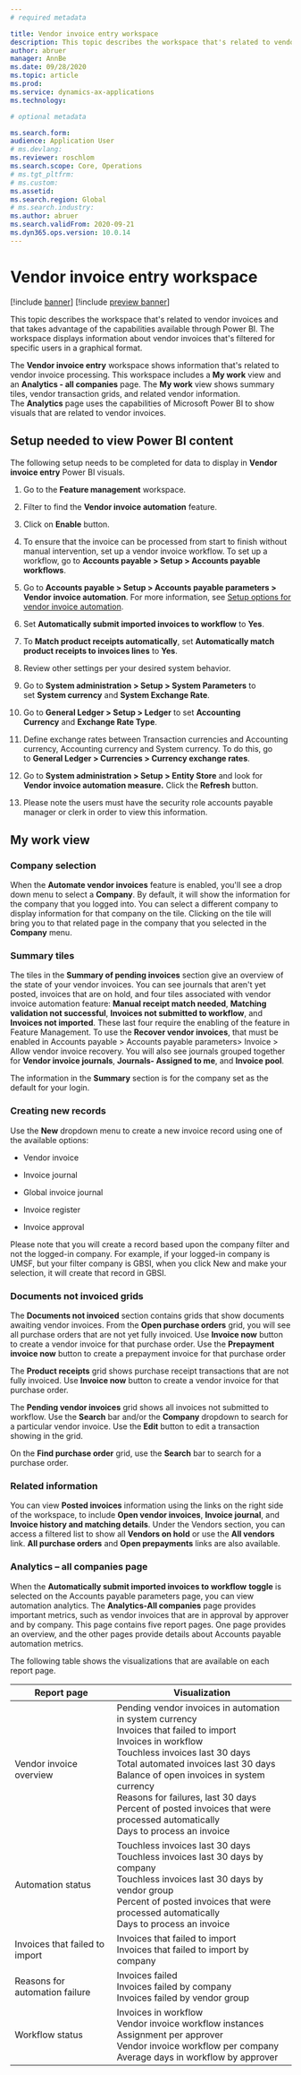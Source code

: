 ```yaml
---
# required metadata

title: Vendor invoice entry workspace
description: This topic describes the workspace that's related to vendor invoices and that takes advantage of the capabilities available through Power BI.
author: abruer
manager: AnnBe
ms.date: 09/28/2020
ms.topic: article
ms.prod: 
ms.service: dynamics-ax-applications
ms.technology: 

# optional metadata

ms.search.form:  
audience: Application User
# ms.devlang: 
ms.reviewer: roschlom
ms.search.scope: Core, Operations
# ms.tgt_pltfrm: 
# ms.custom: 
ms.assetid: 
ms.search.region: Global
# ms.search.industry: 
ms.author: abruer
ms.search.validFrom: 2020-09-21
ms.dyn365.ops.version: 10.0.14
---
```




# Vendor invoice entry workspace

[!include [banner](../includes/banner.md)]
[!include [preview banner](../includes/preview-banner.md)]

This topic describes the workspace that's related to vendor invoices and that takes advantage of the capabilities available through Power BI. The workspace displays information about vendor invoices that's filtered for specific users in a graphical format.

The **Vendor invoice entry** workspace shows information that's related to 
 vendor invoice processing. This workspace includes a **My work** view and
an **Analytics - all companies** page. The **My work** view shows summary tiles, vendor
transaction grids, and related vendor information. The **Analytics** page uses
the capabilities of Microsoft Power BI to show visuals that are related to
vendor invoices.

## Setup needed to view Power BI content

The following setup needs to be completed for data to display in **Vendor
invoice entry** Power BI visuals.

1.  Go to the **Feature management** workspace.

2.  Filter to find the **Vendor invoice automation** feature.

3.  Click on **Enable** button.

4.  To ensure that the invoice can be processed from start to finish without manual intervention, set up a vendor invoice workflow. To set up a workflow, go to **Accounts payable > Setup > Accounts payable workflows**.

5.  Go to **Accounts payable > Setup > Accounts payable parameters > Vendor
    invoice automation**. For more information, see [Setup options for vendor invoice automation](vnd-invoice-set-up-options.md).

6.  Set **Automatically submit imported invoices to workflow** to **Yes**.

7.  To **Match product receipts automatically**, set **Automatically match
    product receipts to invoices lines** to **Yes**.

8.  Review other settings per your desired system behavior.

9.  Go to **System administration > Setup > System Parameters** to
    set **System currency** and **System Exchange Rate**.

10.  Go to **General Ledger > Setup > Ledger** to set **Accounting
    Currency** and **Exchange Rate Type**.

11. Define exchange rates between Transaction currencies and Accounting
    currency, Accounting currency and System currency. To do this, go
    to **General Ledger > Currencies > Currency exchange rates**.

12. Go to **System administration > Setup > Entity Store** and look for
    **Vendor invoice automation measure.** Click the **Refresh** button.

13. Please note the users must have the security role accounts payable manager or clerk in
    order to view this information.

## My work view

### Company selection
When the **Automate vendor invoices** feature is enabled, you'll see a drop down menu to select a **Company**. By default, it will show
the information for the company that you logged into. You can select a different company to display information for that company on the tile.  Clicking on the tile will bring you to that related page in the company that you selected in the **Company** menu.

### Summary tiles
The tiles in the **Summary of pending invoices** section give an overview of the state of your vendor invoices. You can see journals that aren't yet posted,
invoices that are on hold, and four tiles associated with vendor invoice automation feature: **Manual receipt match needed**, **Matching validation not
successful**, **Invoices not submitted to workflow**, and **Invoices not imported**. These last four require the enabling of the feature in Feature
Management. To use the **Recover vendor invoices**, that must be enabled in Accounts payable \> Accounts payable parameters\> Invoice \> Allow vendor
invoice recovery. You will also see journals grouped together for **Vendor invoice journals**, **Journals- Assigned to me**, and **Invoice pool**.

The information in the **Summary** section is for the company set as the default for your login.

### Creating new records
Use the **New** dropdown menu to create a new invoice record using one of the
available options:

-   Vendor invoice

-   Invoice journal

-   Global invoice journal

-   Invoice register

-   Invoice approval

Please note that you will create a record based upon the company filter and not
the logged-in company. For example, if your logged-in company is UMSF, but your
filter company is GBSI, when you click New and make your selection, it will
create that record in GBSI.

### Documents not invoiced grids

The **Documents not invoiced** section contains grids that show documents
awaiting vendor invoices. From the **Open purchase orders** grid, you will see
all purchase orders that are not yet fully invoiced. Use **Invoice now** button
to create a vendor invoice for that purchase order. Use the **Prepayment invoice
now** button to create a prepayment invoice for that purchase order

The **Product receipts** grid shows purchase receipt transactions that are not
fully invoiced. Use **Invoice now** button to create a vendor invoice for that
purchase order.

The **Pending vendor invoices** grid shows all invoices not submitted to
workflow. Use the **Search** bar and/or the **Company** dropdown to search for a
particular vendor invoice. Use the **Edit** button to edit a transaction showing
in the grid.

On the **Find purchase order** grid, use the **Search** bar to search for a
purchase order.

### Related information

You can view **Posted invoices** information using the links on the right side
of the workspace, to include **Open vendor invoices**, **Invoice journal**, and
**Invoice history and matching details**. Under the Vendors section, you can
access a filtered list to show all **Vendors on hold** or use the **All
vendors** link. **All purchase orders** and **Open prepayments** links are also
available.

### Analytics – all companies page

When the **Automatically submit imported invoices to workflow** **toggle** is selected on the Accounts payable parameters page, you can view automation analytics. The **Analytics-All companies** page provides important metrics, such as vendor invoices that are in approval by approver and by company. This page contains five report pages. One page provides an overview, and the other pages provide details about Accounts payable automation metrics.

The following table shows the visualizations that are available on each report
page.

|      Report page                      	|      Visualization                                    	|
|---------------------------------------	|-------------------------------------------------------	|
|     Vendor invoice overview           	|     Pending vendor invoices in   automation in system currency <br>     Invoices that failed to import  <br>    Invoices in workflow <br>     Touchless invoices last 30 days <br>     Total automated invoices last 30   days <br>     Balance of open invoices in   system currency <br>     Reasons for failures, last 30   days <br>     Percent of posted invoices that   were processed automatically <br>     Days to process an invoice    	|
|     Automation status                 	|     Touchless invoices last 30 days <br>     Touchless invoices last 30 days by company <br>     Touchless invoices last 30 days by vendor group <br>     Percent of posted invoices that were processed   automatically <br>     Days to process an invoice                                                                                                                                                                   	|
|     Invoices that failed to import    	|     Invoices that failed to import <br>     Invoices that failed to import   by company <br>                                                                                                                                                                                                                                                                                                                         	|
|     Reasons for automation failure    	|     Invoices failed <br>     Invoices failed by company <br>     Invoices failed by vendor group <br>                                                                                                                                                                                                                                                                                                                     	|
|     Workflow status                   	|     Invoices in workflow <br>     Vendor invoice workflow   instances <br>     Assignment per approver <br>     Vendor invoice workflow per   company <br>     Average days in workflow by   approver                                                                                                                                                                                                                          	|


